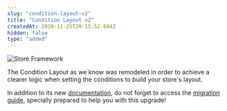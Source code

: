 ```yaml
---
slug: "condition-layout-v2"
title: "Condition Layout v2"
createdAt: 2020-11-25T20:15:52.694Z
hidden: false
type: "added"
---
```


![Store Framework](https://cdn.jsdelivr.net/gh/vtexdocs/dev-portal-content@main/images/condition-layout-v2-0.png)

The Condition Layout as we know was remodeled in order to achieve a clearer logic when setting the conditions to build your store's layout.

In addition to its new [documentation](https://developers.vtex.com/docs/apps/vtex.condition-layout/), do not forget to access the [migration guide](https://github.com/vtex-apps/condition-layout/blob/master/docs/MIGRATION-GUIDE.md), specially prepared to help you with this upgrade!
